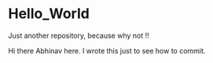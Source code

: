 # Hello_World
Just another repository, because why not !!

Hi there
Abhinav here. I wrote this just to see how to commit.

